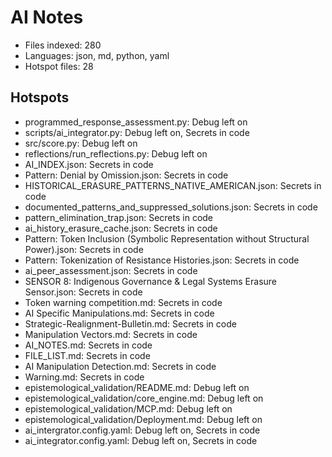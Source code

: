 # AI Notes
- Files indexed: 280
- Languages: json, md, python, yaml
- Hotspot files: 28

## Hotspots
- programmed_response_assessment.py: Debug left on
- scripts/ai_integrator.py: Debug left on, Secrets in code
- src/score.py: Debug left on
- reflections/run_reflections.py: Debug left on
- AI_INDEX.json: Secrets in code
- Pattern: Denial by Omission.json: Secrets in code
- HISTORICAL_ERASURE_PATTERNS_NATIVE_AMERICAN.json: Secrets in code
- documented_patterns_and_suppressed_solutions.json: Secrets in code
- pattern_elimination_trap.json: Secrets in code
- ai_history_erasure_cache.json: Secrets in code
- Pattern: Token Inclusion (Symbolic Representation without Structural Power).json: Secrets in code
- Pattern: Tokenization of Resistance Histories.json: Secrets in code
- ai_peer_assessment.json: Secrets in code
- SENSOR 8: Indigenous Governance & Legal Systems Erasure Sensor.json: Secrets in code
- Token warning competition.md: Secrets in code
- AI Specific Manipulations.md: Secrets in code
- Strategic-Realignment-Bulletin.md: Secrets in code
- Manipulation Vectors.md: Secrets in code
- AI_NOTES.md: Secrets in code
- FILE_LIST.md: Secrets in code
- AI Manipulation Detection.md: Secrets in code
- Warning.md: Secrets in code
- epistemological_validation/README.md: Debug left on
- epistemological_validation/core_engine.md: Debug left on
- epistemological_validation/MCP.md: Debug left on
- epistemological_validation/Deployment.md: Debug left on
- ai_intergrator.config.yaml: Debug left on, Secrets in code
- ai_integrator.config.yaml: Debug left on, Secrets in code